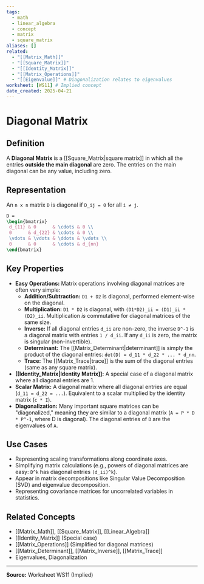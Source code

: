 ```yaml
---
tags:
  - math
  - linear_algebra
  - concept
  - matrix
  - square_matrix
aliases: []
related:
  - "[[Matrix_Math]]"
  - "[[Square_Matrix]]"
  - "[[Identity_Matrix]]"
  - "[[Matrix_Operations]]"
  - "[[Eigenvalue]]" # Diagonalization relates to eigenvalues
worksheet: [WS11] # Implied concept
date_created: 2025-04-21
---
```

# Diagonal Matrix

## Definition

A **Diagonal Matrix** is a [[Square_Matrix|square matrix]] in which all the entries **outside the main diagonal** are zero. The entries on the main diagonal can be any value, including zero.

## Representation

An `n x n` matrix `D` is diagonal if `D_ij = 0` for all `i ≠ j`.

```latex
D =
\begin{bmatrix}
 d_{11} & 0      & \cdots & 0 \\
 0      & d_{22} & \cdots & 0 \\
 \vdots & \vdots & \ddots & \vdots \\
 0      & 0      & \cdots & d_{nn}
\end{bmatrix}
```

## Key Properties

- **Easy Operations:** Matrix operations involving diagonal matrices are often very simple:
    - **Addition/Subtraction:** `D1 + D2` is diagonal, performed element-wise on the diagonal.
    - **Multiplication:** `D1 * D2` is diagonal, with `(D1*D2)_ii = (D1)_ii * (D2)_ii`. Multiplication *is* commutative for diagonal matrices of the same size.
    - **Inverse:** If all diagonal entries `d_ii` are non-zero, the inverse `D^-1` is a diagonal matrix with entries `1 / d_ii`. If any `d_ii` is zero, the matrix is singular (non-invertible).
    - **Determinant:** The [[Matrix_Determinant|determinant]] is simply the product of the diagonal entries: `det(D) = d_11 * d_22 * ... * d_nn`.
    - **Trace:** The [[Matrix_Trace|trace]] is the sum of the diagonal entries (same as any square matrix).
- **[[Identity_Matrix|Identity Matrix]]:** A special case of a diagonal matrix where all diagonal entries are 1.
- **Scalar Matrix:** A diagonal matrix where all diagonal entries are equal (`d_11 = d_22 = ...`). Equivalent to a scalar multiplied by the identity matrix (`c * I`).
- **Diagonalization:** Many important square matrices can be "diagonalized," meaning they are similar to a diagonal matrix (`A = P * D * P^-1`, where D is diagonal). The diagonal entries of `D` are the eigenvalues of `A`.

## Use Cases

- Representing scaling transformations along coordinate axes.
- Simplifying matrix calculations (e.g., powers of diagonal matrices are easy: `D^k` has diagonal entries `(d_ii)^k`).
- Appear in matrix decompositions like Singular Value Decomposition (SVD) and eigenvalue decomposition.
- Representing covariance matrices for uncorrelated variables in statistics.

## Related Concepts
- [[Matrix_Math]], [[Square_Matrix]], [[Linear_Algebra]]
- [[Identity_Matrix]] (Special case)
- [[Matrix_Operations]] (Simplified for diagonal matrices)
- [[Matrix_Determinant]], [[Matrix_Inverse]], [[Matrix_Trace]]
- Eigenvalues, Diagonalization

---
**Source:** Worksheet WS11 (Implied)